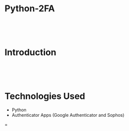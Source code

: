 # Python-2FA

<br>
<br>
<br>

# Introduction



<br>
<br>
<br>

# Technologies Used

- Python
- Authenticator Apps (Google Authenticator and Sophos)



=
